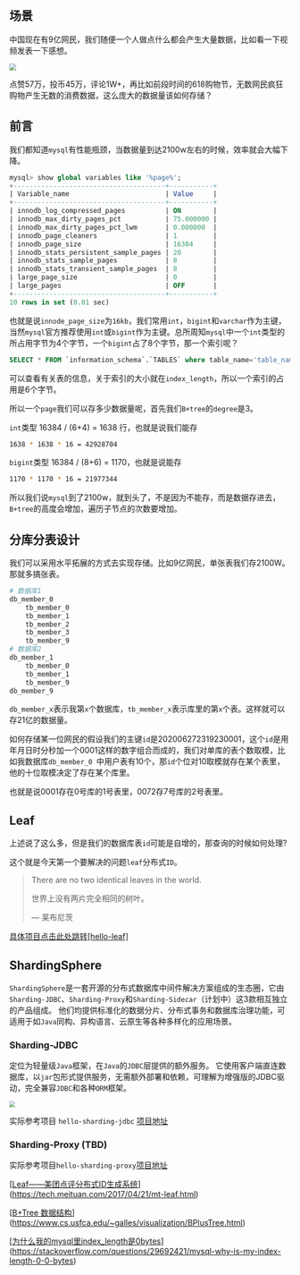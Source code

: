 ## 场景

中国现在有9亿网民，我们随便一个人做点什么都会产生大量数据，比如看一下视频发表一下感想。

<img src="https://laoshiren.oss-cn-shanghai.aliyuncs.com/6113b3f2-e0b4-4504-856a-2d311271052d.jpg" style="zoom:75%;" />

点赞57万，投币45万，评论1W+，再比如前段时间的618购物节，无数网民疯狂购物产生无数的消费数据，这么庞大的数据量该如何存储？

## 前言

我们都知道`mysql`有性能瓶颈，当数据量到达2100w左右的时候，效率就会大幅下降。

~~~sql
mysql> show global variables like '%page%';
+--------------------------------------+-----------+
| Variable_name                        | Value     |
+--------------------------------------+-----------+
| innodb_log_compressed_pages          | ON        |
| innodb_max_dirty_pages_pct           | 75.000000 |
| innodb_max_dirty_pages_pct_lwm       | 0.000000  |
| innodb_page_cleaners                 | 1         |
| innodb_page_size                     | 16384     |
| innodb_stats_persistent_sample_pages | 20        |
| innodb_stats_sample_pages            | 8         |
| innodb_stats_transient_sample_pages  | 8         |
| large_page_size                      | 0         |
| large_pages                          | OFF       |
+--------------------------------------+-----------+
10 rows in set (0.01 sec)
~~~

也就是说`innode_page_size`为`16kb`，我们常用`int`，`bigint`和`varchar`作为主键，当然`mysql`官方推荐使用`int`或`bigint`作为主键。总所周知`mysql`中一个`int`类型的所占用字节为4个字节，一个`bigint`占了8个字节，那一个索引呢？

~~~sql
SELECT * FROM `information_schema`.`TABLES` where table_name='table_name' 
~~~

可以查看有关表的信息，关于索引的大小就在`index_length`，所以一个索引的占用是6个字节。

所以一个`page`我们可以存多少数据量呢，首先我们`B+tree`的`degree`是3。

`int`类型 16384 / (6+4) = 1638 行，也就是说我们能存

~~~bash
1638 * 1638 * 16 = 42928704
~~~

`bigint`类型 16384 / (8+6) = 1170，也就是说能存

~~~bash
1170 * 1170 * 16 = 21977344
~~~

所以我们说`mysql`到了2100w，就到头了，不是因为不能存，而是数据存进去，`B+tree`的高度会增加，遍历子节点的次数要增加。

## 分库分表设计

我们可以采用水平拓展的方式去实现存储。比如9亿网民，单张表我们存2100W。那就多搞张表。

~~~bash
# 数据库1
db_member_0 
	tb_member_0
	tb_member_1
	tb_member_2
	tb_member_3
	tb_member_9
# 数据库2
db_member_1 
	tb_member_0
	tb_member_1
	tb_member_9
db_member_9 	
~~~

`db_member_x`表示我第`x`个数据库，`tb_member_x`表示库里的第`x`个表。这样就可以存21亿的数据量。

如何存储某一位网民的假设我们的主键`id`是202006272319230001，这个`id`是用年月日时分秒加一个0001这样的数字组合而成的，我们对单库的表个数取模，比如我数据库`db_member_0 `中用户表有10个，那`id`个位对10取模就存在某个表里，他的十位取模决定了存在某个库里。

也就是说0001存在0号库的1号表里，0072存7号库的2号表里。

## Leaf

上述说了这么多，但是我们的数据库表`id`可能是自增的，那查询的时候如何处理?

这个就是今天第一个要解决的问题`leaf`分布式`ID`。

> There are no two identical leaves in the world.
>
> 世界上没有两片完全相同的树叶。
>
>  — 莱布尼茨

[具体项目点击此处跳转[hello-leaf]](http://git.pharmakeyring.com:9091/xiangdehua/hello-leaf)

## ShardingSphere

`ShardingSphere`是一套开源的分布式数据库中间件解决方案组成的生态圈，它由`Sharding-JDBC`、`Sharding-Proxy`和`Sharding-Sidecar`（计划中）这3款相互独立的产品组成。 他们均提供标准化的数据分片、分布式事务和数据库治理功能，可适用于如`Java`同构、异构语言、云原生等各种多样化的应用场景。

### Sharding-JDBC

定位为轻量级`Java`框架，在`Java`的`JDBC`层提供的额外服务。 它使用客户端直连数据库，以`jar`包形式提供服务，无需额外部署和依赖，可理解为增强版的JDBC驱动，完全兼容`JDBC`和各种`ORM`框架。

<img src="https://shardingsphere.apache.org/document/legacy/4.x/document/img/sharding-jdbc-brief.png" style="zoom:65%;" />

实际参考项目 `hello-sharding-jdbc` [项目地址](https://github.com/laoShiRen1207/hello-apache-shardingsphere/tree/master/hello-sharding-jdbc)


### Sharding-Proxy (TBD)

实际参考项目`hello-sharding-proxy`[项目地址](https://github.com/laoShiRen1207/hello-apache-shardingsphere/tree/master/hello-sharding-proxy)
















[[Leaf——美团点评分布式ID生成系统](https://tech.meituan.com/2017/04/21/mt-leaf.html)](https://tech.meituan.com/2017/04/21/mt-leaf.html)

[[B+Tree 数据结构](https://www.cs.usfca.edu/~galles/visualization/BPlusTree.html)](https://www.cs.usfca.edu/~galles/visualization/BPlusTree.html)

[[为什么我的mysql里index_length是0bytes](https://stackoverflow.com/questions/29692421/mysql-why-is-my-index-length-0-0-bytes)](https://stackoverflow.com/questions/29692421/mysql-why-is-my-index-length-0-0-bytes)
